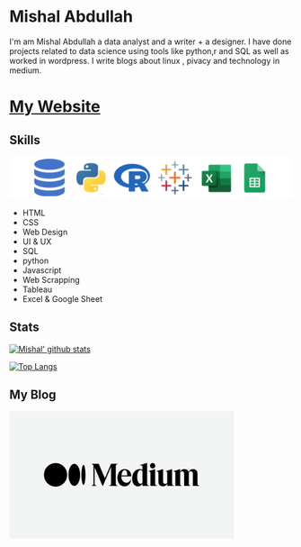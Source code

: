 # Mishal Abdullah

I'm am Mishal Abdullah a data analyst and a writer + a designer. I have done projects related to data science using tools like python,r and SQL as well as worked in  wordpress. I write blogs  about linux , pivacy and technology in medium.

# [ My Website](https://mishalabdullah.xyz)

## Skills
![skills](skills.png) 

- HTML
- CSS
- Web Design
- UI & UX
- SQL
- python
- Javascript
- Web Scrapping
- Tableau
- Excel & Google Sheet

## Stats
[![Mishal' github stats](https://github-readme-stats.vercel.app/api?username=Mishalabdullah)](https://github.com/Mishalabdullah/github-readme-stats)


[![Top Langs](https://github-readme-stats.vercel.app/api/top-langs/?username=Mishalabdullah&show_icons=true&title_color=fff&icon_color=79ff97&text_color=9f9f9f&bg_color=151515)](https://github.com/kushal98?tab=repositories)

##  My Blog
<a href="https://medium.com/@Prinux">
  <img align="left"  width="400" src="/medium.png">
</a>
